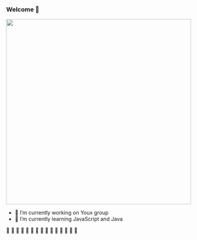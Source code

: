 ###  Welcome 👋

<div>
  <img height="500em" src="https://wakatime.com/share/@denion465/1a2de224-4582-4039-846b-45f57b912d6f.svg"/>
</div>

- 🔭 I’m currently working on Youx group
- 🌱 I’m currently learning JavaScript and Java

🚧 🚧 🚧 🚧 🚧 🚧 🚧 🚧 🚧 🚧 🚧 🚧 🚧 🚧 🚧 
